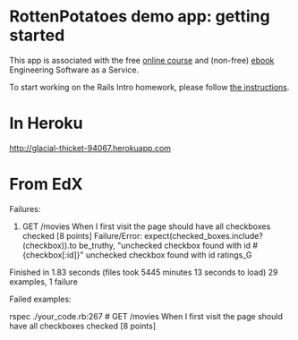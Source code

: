 # RottenPotatoes demo app: getting started

This app is associated with the free [online course](http://www.saas-class.org) and (non-free)
[ebook](http://www.saasbook.info) Engineering Software as a Service.

To start working on the Rails Intro homework, please follow [the instructions](instructions/README.md).

# In Heroku

http://glacial-thicket-94067.herokuapp.com

# From EdX

Failures:

  1) GET /movies When I first visit the page should have all checkboxes checked  [8 points]
     Failure/Error: expect(checked_boxes.include?(checkbox)).to be_truthy, "unchecked checkbox found with id #{checkbox[:id]}"
       unchecked checkbox found with id ratings_G

Finished in 1.83 seconds (files took 5445 minutes 13 seconds to load)
29 examples, 1 failure

Failed examples:

rspec ./your_code.rb:267 # GET /movies When I first visit the page should have all checkboxes checked  [8 points]
